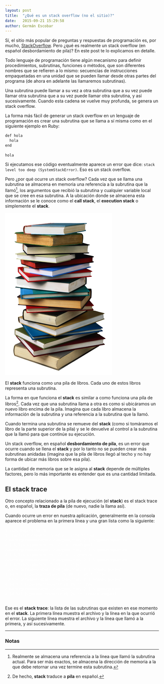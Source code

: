 ```yaml
---
layout: post
title:  "¿Qué es un stack overflow (no el sitio)?"
date:   2015-09-21 15:29:58
author: Germán Escobar
---
```


Sí, el sitio más popular de preguntas y respuestas de programación es, por mucho, <a href="http://stackoverflow.com/" target="_blank">StackOverflow</a>. Pero ¿qué es realmente un stack overflow (en español desbordamiento de pila)? En este post te lo explicamos en detalle.

Todo lenguaje de programación tiene algún mecanismo para definir procedimientos, subrutinas, funciones o métodos, que son diferentes nombres que se refieren a lo mismo: secuencias de instrucciones empaquetadas en una unidad que se pueden llamar desde otras partes del programa (de ahora en adelante las llamaremos subrutinas).

Una subrutina puede llamar a su vez a otra subrutina que a su vez puede llamar otra subrutina que a su vez puede llamar otra subrutina, y así sucesivamente. Cuando esta cadena se vuelve muy profunda, se genera un stack overflow.

La forma más fácil de generar un stack overflow en un lenguaje de programación es crear una subrutina que se llama a sí misma como en el siguiente ejemplo en Ruby:

<pre><code class="overflow ruby">def hola
  hola
end

hola</code></pre>

Si ejecutamos ese código eventualmente aparece un error que dice: `stack level too deep (SystemStackError)`. Eso es un stack overflow.

Pero ¿por qué ocurre un stack overflow? Cada vez que se llama una subrutina se almacena en memoria una referencia a la subrutina que la llamó[^1], los argumentos que recibió la subrutina y cualquier variable local que se cree en esa subrutina. A la ubicación donde se almacena esta información se le conoce como el **call stack**, el **execution stack** o simplemente el **stack**.

<img src="/images/book-stack.png" alt="Pila de libros" class="photo">

<p class="photo-description">El <strong>stack</strong> funciona como una pila de libros. Cada uno de estos libros representa una subrutina.</p>

La forma en que funciona el **stack** es similar a como funciona una pila de libros[^2]. Cada vez que una subrutina llama a otra es como si ubicáramos un nuevo libro encima de la pila. Imagina que cada libro almacena la información de la subrutina y una referencia a la subrutina que la llamó.

Cuando termina una subrutina se remueve del **stack** (como si tomáramos el libro de la parte superior de la pila) y se le devuelve al control a la subrutina que la llamó para que continúe su ejecución.

Un stack overflow, en español **desbordamiento de pila**, es un error que ocurre cuando se llena el **stack** y por lo tanto no se pueden crear más subrutinas anidadas (imagina que la pila de libros llegó al techo y no hay forma de ubicar más libros sobre esa pila).

La cantidad de memoria que se le asigna al **stack** depende de múltiples factores, pero lo más importante es entender que es una cantidad limitada.

## El stack trace

Otro concepto relacionado a la pila de ejecución (el **stack**) es el stack trace o, en español, la **traza de pila** (de nuevo, nadie la llama así).

Cuando ocurre un error en nuestra aplicación, generalmente en la consola aparece el problema en la primera línea y una gran lista como la siguiente:

<pre><code class="overflow nohighlight" style="color: white;">$ ruby myprogram.rb
no implicit conversion of nil into String
/Users/germanescobar/.rvm/gems/ruby-2.1.5/gems/signature-0.1.8/lib/signature.rb:173:in `hexdigest'
/Users/germanescobar/.rvm/gems/ruby-2.1.5/gems/signature-0.1.8/lib/signature.rb:173:in `signature'
/Users/germanescobar/.rvm/gems/ruby-2.1.5/gems/signature-0.1.8/lib/signature.rb:53:in `sign'
/Users/germanescobar/.rvm/gems/ruby-2.1.5/gems/pusher-0.14.5/lib/pusher/request.rb:20:in `initialize'
/Users/germanescobar/.rvm/gems/ruby-2.1.5/gems/pusher-0.14.5/lib/pusher/resource.rb:29:in `new'
/Users/germanescobar/.rvm/gems/ruby-2.1.5/gems/pusher-0.14.5/lib/pusher/resource.rb:29:in `create_request'
...</code></pre>

Ese es el **stack trace**: la lista de las subrutinas que existen en ese momento en el **stack**. La primera línea muestra el archivo y la línea en la que ocurrió el error. La siguiente línea muestra el archivo y la línea que llamó a la primera, y así sucesivamente.

---

### Notas

[^1]: Realmente se almacena una referencia a la línea que llamó la subrutina actual. Para ser más exactos, se almacena la dirección de memoria a la que debe retornar una vez termine esta subrutina.
[^2]: De hecho, **stack** traduce a **pila** en español.